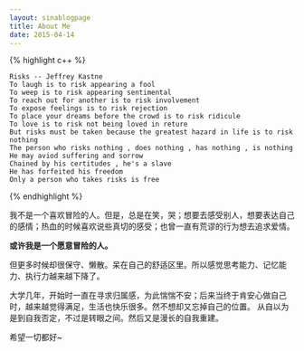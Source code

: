 ```yaml
---
layout: sinablogpage
title: About Me
date: 2015-04-14
---
```


{% highlight c++ %}

    Risks -- Jeffrey Kastne
    To laugh is to risk appearing a fool
    To weep is to risk appearing sentimental
    To reach out for another is to risk involvement
    To expose feelings is to risk rejection
    To place your dreams before the crowd is to risk ridicule
    To love is to risk not being loved in reture
    But risks must be taken because the greatest hazard in life is to risk nothing
    The person who risks nothing , does nothing , has nothing , is nothing
    He may aviod suffering and sorrow
    Chained by his certitudes , he's a slave
    He has forfeited his freedom
    Only a person who takes risks is free
                                     
{% endhighlight %}

我不是一个喜欢冒险的人。但是，总是在笑，哭；想要去感受别人，想要表达自己的感情；热血的时候喜欢说些真切的感受；也曾一直有荒谬的行为想去追求爱情。

**或许我是一个愿意冒险的人。**

但更多时候却很保守、懒散。呆在自己的舒适区里。所以感觉思考能力、记忆能力、执行力越来越下降了。

大学几年，开始时一直在寻求归属感，为此惴惴不安；后来当终于肯安心做自己时，越来越觉得满足，生活也快乐很多。然不想却又忘掉自己的位置。
从自以为是到自我否定，不过是转眼之间。然后又是漫长的自我重建。

希望一切都好~

  
